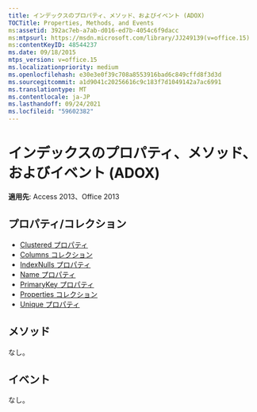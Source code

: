 ```yaml
---
title: インデックスのプロパティ、メソッド、およびイベント (ADOX)
TOCTitle: Properties, Methods, and Events
ms:assetid: 392ac7eb-a7ab-d016-ed7b-4054c6f9dacc
ms:mtpsurl: https://msdn.microsoft.com/library/JJ249139(v=office.15)
ms:contentKeyID: 48544237
ms.date: 09/18/2015
mtps_version: v=office.15
ms.localizationpriority: medium
ms.openlocfilehash: e30e3e0f39c708a8553916bad6c849cffd8f3d3d
ms.sourcegitcommit: a1d9041c20256616c9c183f7d1049142a7ac6991
ms.translationtype: MT
ms.contentlocale: ja-JP
ms.lasthandoff: 09/24/2021
ms.locfileid: "59602382"
---
```

# <a name="index-properties-methods-and-events-adox"></a>インデックスのプロパティ、メソッド、およびイベント (ADOX)


**適用先**: Access 2013、Office 2013

## <a name="propertiescollections"></a>プロパティ/コレクション

- [Clustered プロパティ](clustered-property-adox.md)
- [Columns コレクション](columns-collection-adox.md)
- [IndexNulls プロパティ](indexnulls-property-adox.md)
- [Name プロパティ](name-property-adox.md)
- [PrimaryKey プロパティ](primarykey-property-adox.md)
- [Properties コレクション](properties-collection-ado.md)
- [Unique プロパティ](unique-property-adox.md)


## <a name="methods"></a>メソッド

なし。

## <a name="events"></a>イベント

なし。

